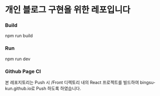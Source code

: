 # 개인 블로그 구현을 위한 레포입니다

### Build

npm run build

### Run

npm run dev

### Github Page CI

본 레포지토리는 Push 시 /Front 디렉토리 내의 React 프로젝트를 빌드하여 bingsu-kun.github.io로 Push 하도록 하였습니다.
